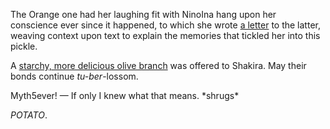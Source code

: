 <!-- title: Love Thy Neighbor -->

The Orange one had her laughing fit with NinoIna hang upon her conscience ever since it happened, to which she wrote [a letter](https://youtu.be/OxKP4ED-xz8?t=371s) to the latter, weaving context upon text to explain the memories that tickled her into this pickle.

A [starchy, more delicious olive branch](https://youtu.be/OxKP4ED-xz8?t=471s) was offered to Shakira. May their bonds continue *tu-ber*-lossom.

Myth5ever! — If only I knew what that means. \*shrugs\*

*POTATO*.